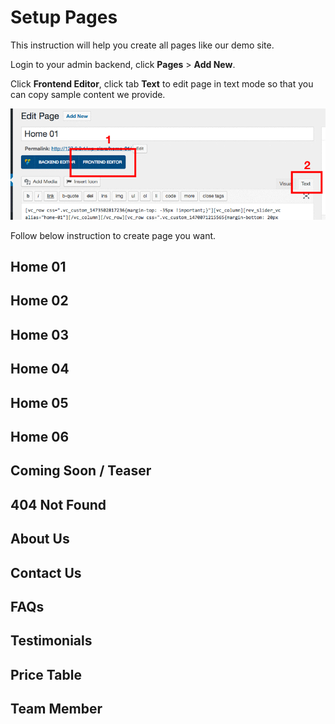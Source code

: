 # Setup Pages

This instruction will help you create all pages like our demo site.

Login to your admin backend, click **Pages** > **Add New**. 

Click **Frontend Editor**, click tab **Text** to edit page in text mode so that you can copy sample content we provide.

![Add Page](img/add-page.png)

Follow below instruction to create page you want.

## Home 01




## Home 02

## Home 03

## Home 04

## Home 05

## Home 06

## Coming Soon / Teaser

## 404 Not Found

## About Us

## Contact Us

## FAQs

## Testimonials

## Price Table

## Team Member

